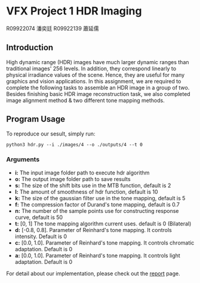 # VFX Project 1 HDR Imaging 
R09922074 潘奕廷 R09922139 蕭延儒

## Introduction
High dynamic range (HDR) images have much larger dynamic ranges than traditional images' 256 levels. In addition, they correspond linearly to physical irradiance values of the scene. Hence, they are useful for many graphics and vision applications. In this assignment, we are required to complete the following tasks to assemble an HDR image in a group of two.  
Besides finishing basic HDR image reconstruction task, we also completed image alignment method & two different tone mapping methods.

## Program Usage
To reproduce our sesult, simply run:  
```
python3 hdr.py --i ./images/4 --o ./outputs/4 --t 0
```
### Arguments
* **i:** The input image folder path to execute hdr algorithm
* **o:** The output image folder path to save results
* **s:** The size of the shift bits use in the MTB function, default is 2
* **l:** The amount of smoothness of hdr function, default is 10
* **k:** The size of the gaussian filter use in the tone mapping, default is 5
* **f:** The compression factor of Durand's tone mapping, default is 0.7
* **n:** The number of the sample points use for constructing response curve, default is 50
* **t:** [0, 1] The tone mapping algorithm current uses. default is 0 (Bilateral)
* **d:** [-0.8, 0.8]. Parameter of Reinhard's tone mapping. It controls intensity. Default is 0
* **c:** [0.0, 1.0]. Parameter of Reinhard's tone mapping. It controls chromatic adaptation. Default is 0
* **a:** [0.0, 1.0]. Parameter of Reinhard's tone mapping. It controls light adaptation. Default is 0

For detail about our implementation, please check out the [report](https://github.com/Kim9878/VFX-Project-1-HDR-Imaging/blob/master/Report.md) page.

